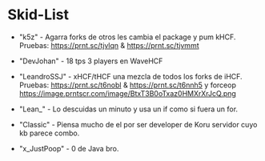 # Skid-List

* "k5z" - Agarra forks de otros les cambia el package y pum kHCF. Pruebas: https://prnt.sc/tjvlqn & https://prnt.sc/tjvmmt

* "DevJohan" - 18 tps 3 players en WaveHCF

* "LeandroSSJ" - xHCF/tHCF una mezcla de todos los forks de iHCF. Pruebas: https://prnt.sc/t6nobl & https://prnt.sc/t6nnh5 y forceop https://image.prntscr.com/image/BtxT3B0oTxaz0HMXrXrJcQ.png

* "Lean_" - Lo descuidas un minuto y usa un if como si fuera un for.

* "Classic" - Piensa mucho de el por ser developer de Koru servidor cuyo kb parece combo.

* "x_JustPoop" - 0 de Java bro.

